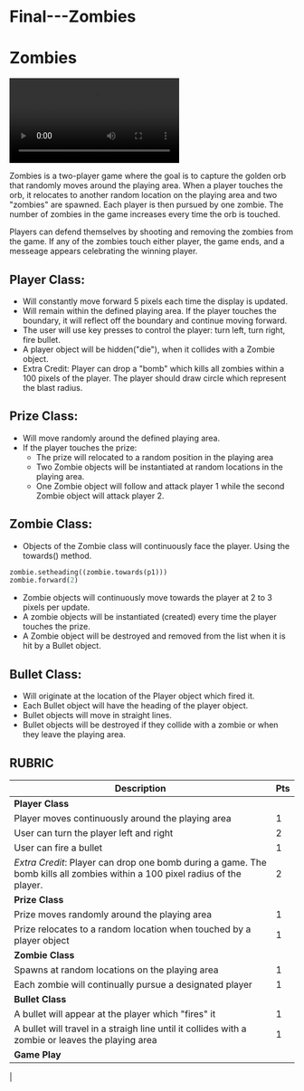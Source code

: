 # Final---Zombies

# Zombies
![Zombies Demo](assets/ZombiesDemo.mp4)

Zombies is a two-player game where the goal is to capture the golden orb that randomly moves around the playing area. When a player touches the orb, it relocates to another random location on the playing area and two "zombies" are spawned. Each player is then pursued by one zombie. The number of zombies in the game increases every time the orb is touched.

Players can defend themselves by shooting and removing the zombies from the game. If any of the zombies touch either player, the game ends, and a messeage appears celebrating the winning player.

## Player Class:
- Will constantly move forward 5 pixels each time the display is updated.
- Will remain within the defined playing area. If the player touches the boundary, it will reflect off the boundary and continue moving forward.
- The user will use key presses to control the player: turn left, turn right, fire bullet.
- A player object will be hidden("die"), when it collides with a Zombie object.
- Extra Credit: Player can drop a "bomb" which kills all zombies within a 100 pixels of the player. The player should draw circle which represent the blast radius.

## Prize Class:
- Will move randomly around the defined playing area. 
- If the player touches the prize:
	- The prize will relocated to a random position in the playing area
    - Two Zombie objects will be instantiated at random locations in the playing area.
    - One Zombie object will follow and attack player 1 while the second Zombie object will attack player 2.
## Zombie Class:
- Objects of the Zombie class will continuously face the player. Using the towards() method.
```python
zombie.setheading((zombie.towards(p1)))
zombie.forward(2)
```
- Zombie objects will continuously move towards the player at 2 to 3 pixels per update.
- A zombie objects will be instantiated (created) every time the player touches the prize.
- A Zombie object  will be destroyed and removed from the list when it is hit by a Bullet object.

## Bullet Class:
- Will originate at the location of the Player object which fired it.
- Each Bullet object will have the heading of the player object.
- Bullet objects will move in straight lines.
- Bullet objects will be destroyed if they collide with a zombie or when they leave the playing area.


## RUBRIC
|**Description**|**Pts**|
|---|---|
|**Player Class**||
|Player moves continuously around the playing area|1|
|User can turn the player left and right|2|
|User can fire a bullet|1|
|*Extra Credit*: Player can drop one bomb during a game. The bomb kills all zombies within a 100 pixel radius of the player.|2|
|**Prize Class**||
|Prize moves randomly around the playing area|1|
|Prize relocates to a random location when touched by a player object|1|
|**Zombie Class**||
|Spawns at random locations on the playing area|1|
|Each zombie will continually pursue a designated player|1|
|**Bullet Class**||
|A bullet will appear at the player which "fires" it|1|
|A bullet will travel in a straigh line until it collides with a zombie or leaves the playing area|1|
|**Game Play**||
|
